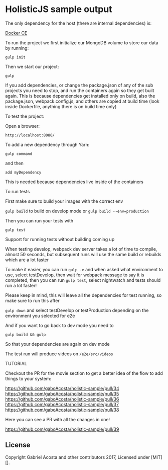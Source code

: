 # HolisticJS sample output #

The only dependency for the host (there are internal dependencies) is:

<a href="https://www.docker.com/community-edition" target="_blank">Docker CE</a>

To run the project we first initialize our MongoDB volume to store our data by running:

`gulp init`

Then we start our project:

`gulp`

If you add dependencies, or change the package.json of any of the sub projects you need to stop, and run the containers again so they get built again. This is because dependencies get installed only on build, also the package.json, webpack.config.js, and others are copied at build time (look inside Dockerfile, anything there is on build time only)

To test the project:

Open a browser:

`http://localhost:8080/`

To add a new dependency through Yarn:

`gulp command`

and then

`add myDependency`

This is needed because dependencies live inside of the containers

To run tests

First make sure to build your images with the correct env

`gulp build` to build on develop mode or `gulp build --env=production`

Then you can run your tests with

`gulp test`

Support for running tests without building coming up

When testing develop, webpack dev server takes a lot of time to compile, almost 50 seconds, but subsequent runs will use the same build or rebuilds which are a lot faster

To make it easier, you can run `gulp -e` and when asked what environment to use, select testDevelop, then wait for webpack message to say it is completed, then you can run `gulp test`, select nightwatch and tests should run a lot faster!

Please keep in mind, this will leave all the dependencies for test running, so make sure to run this after

`gulp down` and select testDevelop or testProduction depending on the environment you selected for e2e

And if you want to go back to dev mode you need to

`gulp build && gulp`

So that your dependencies are again on dev mode

The test run will produce videos on `/e2e/src/videos`

TUTORIAL

Checkout the PR for the movie section to get a better idea of the flow to add things to your system:

https://github.com/gaboAcosta/holistic-sample/pull/34
https://github.com/gaboAcosta/holistic-sample/pull/35
https://github.com/gaboAcosta/holistic-sample/pull/36
https://github.com/gaboAcosta/holistic-sample/pull/37
https://github.com/gaboAcosta/holistic-sample/pull/38

Here you can see a PR with all the changes in one!

https://github.com/gaboAcosta/holistic-sample/pull/39

## License
Copyright Gabriel Acosta and other contributors 2017, Licensed under [MIT][].

